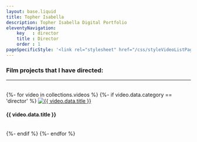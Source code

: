 ```yaml
---
layout: base.liquid
title: Topher Isabella
description: Topher Isabella Digital Portfolio
eleventyNavigation:
    key   : director
    title : Director
    order : 1
pageSpecificStyle: '<link rel="stylesheet" href="/css/styleVideoListPages.css" type="text/css">'
---
```

<section class="projects">
        <h3>Film projects that I have directed:</h3><hr/><br/>
{%- for video in collections.videos %}
{%- if video.data.category == 'director' %}
        <video-link>
          <a href="{{ video.url }}"><img src="/media/video/{{ video.data.thumbnail }}" alt="{{ video.data.title }}"></a><h4>{{ video.data.title }}</h4><br />
        </video-link>
{%- endif %}
{%- endfor %}
      </section>